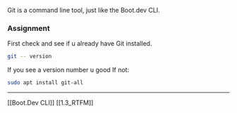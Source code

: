 Git is a command line tool, just like the Boot.dev CLI. 

### Assignment
First check and see if u already have Git installed. 
``` bash
git -- version
```

If you see a version number u good
If not:
``` bash
sudo apt install git-all
```

---
[[Boot.Dev CLI]]
[[1.3_RTFM]]